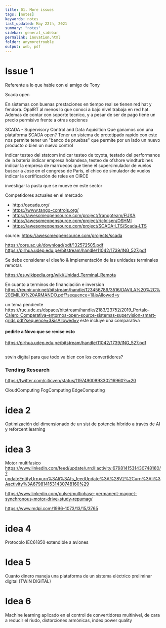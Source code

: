 ```yaml
---
title: 01. More issues
tags: [notes]
keywords: notes
last_updated: May 22th, 2021
summary: "notes"
sidebar: general_sidebar
permalink: inovation.html
folder: anymoretrouble
output: web, pdf
---
```


# Issue 1

Referente a lo que hable con el amigo de Tony

Scada open

En sistemas con buenas prestaciones en tiempo real se tienen red hat y fendora. OpalRT al menos lo que conoci a bajo nivel trabaja en red hat. Ademas de contar con soporte tecnico, y a pesar de ser de pago tiene un precio permisivo frente a otras opciones


SCADA - Supervisory Control and Data Aquisition
Que ganamos con una plataforma SCADA open?
Tener un sistema de prototipado rapido con este nos permite tener un "banco de pruebas" que permite por un lado un nuevo producto o bien un nuevo control 

indicar testeo del statcom
indicar testeo de toyota, testado del performance de la bateria
indicar empresa holandesa, testeo de ofshore windturbines
indicar la empresa de marruecos que tiene el supersimulador de vuelos
buscar a Jose en el congreso de Paris, el chico de simulador de vuelos
indicar la certificación de reles en CIRCE


investigar la pasta que se mueve en este sector

Competidores actuales en el mercado

* http://oscada.org/
* https://www.tango-controls.org/
* https://awesomeopensource.com/project/frangoteam/FUXA
* https://awesomeopensource.com/project/riclolsen/OSHMI
* https://awesomeopensource.com/project/SCADA-LTS/Scada-LTS

source: https://awesomeopensource.com/projects/scada

https://core.ac.uk/download/pdf/132572505.pdf
https://pirhua.udep.edu.pe/bitstream/handle/11042/1739/ING_527.pdf


Se debe considerar el diseño & implementación de las unidades terminales remotas

https://es.wikipedia.org/wiki/Unidad_Terminal_Remota


En cuanto a terminos de financiación e inversion
https://reunir.unir.net/bitstream/handle/123456789/3516/DAVILA%20%2C%20EMILIO%20ARMANDO.pdf?sequence=1&isAllowed=y


un tema pendiente 
https://ruc.udc.es/dspace/bitstream/handle/2183/23752/2019_Portalo-Calero_Comparativa-entornos-open-source-sistemas-supervision-smart-grids.pdf?sequence=3&isAllowed=y
este incluye una comparativa

#### pedirle a Novo que se revise esto
https://pirhua.udep.edu.pe/bitstream/handle/11042/1739/ING_527.pdf


##
stwin digital para que todo va bien con los convertidores?

### Tending Research

https://twitter.com/citicven/status/1197490089330216960?s=20

CloudComputing
FogComputing
EdgeComputing


# idea 2

Optimización del dimensionado de un sist de potencia híbrido a través de AI y reforcent learning

# idea 3

Motor multifasico
https://www.linkedin.com/feed/update/urn:li:activity:6798141531430748160/?updateEntityUrn=urn%3Ali%3Afs_feedUpdate%3A%28V2%2Curn%3Ali%3Aactivity%3A6798141531430748160%29

https://www.linkedin.com/pulse/multiphase-permanent-magnet-synchronous-motor-drive-study-repumag/

https://www.mdpi.com/1996-1073/13/15/3765


# idea 4

Protocolo IEC61850 extendible a aviones

# Idea 5

Cuanto dinero maneja una plataforma de un sistema eléctrico preliminar digital (TWIN DIGITAL)

# Idea 6 
Machine learning aplicado en el control de convertidores multinivel, de cara a reducir el riudo, distorciones armónicas, index power quality